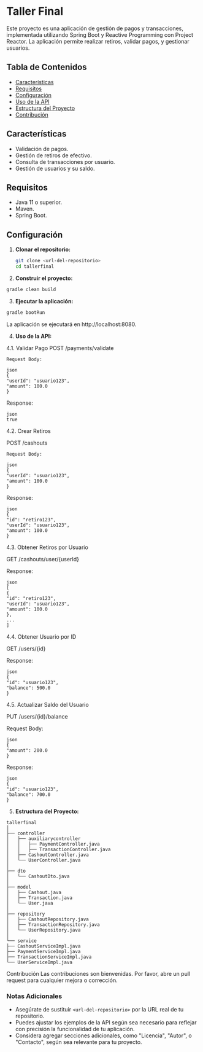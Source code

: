 # Taller Final

Este proyecto es una aplicación de gestión de pagos y transacciones, implementada utilizando Spring Boot y Reactive Programming con Project Reactor. La aplicación permite realizar retiros, validar pagos, y gestionar usuarios.

## Tabla de Contenidos

- [Características](#características)
- [Requisitos](#requisitos)
- [Configuración](#configuración)
- [Uso de la API](#uso-de-la-api)
- [Estructura del Proyecto](#estructura-del-proyecto)
- [Contribución](#contribución)

## Características

- Validación de pagos.
- Gestión de retiros de efectivo.
- Consulta de transacciones por usuario.
- Gestión de usuarios y su saldo.

## Requisitos

- Java 11 o superior.
- Maven.
- Spring Boot.

## Configuración

1. **Clonar el repositorio:**

   ```bash
   git clone <url-del-repositorio>
   cd tallerfinal
   ```
2. **Construir el proyecto:**

```bash
gradle clean build
```
3. **Ejecutar la aplicación:**

```bash
gradle bootRun
```
La aplicación se ejecutará en http://localhost:8080.

4. **Uso de la API:**

4.1. Validar Pago
   POST /payments/validate

    Request Body:

    json
    {
    "userId": "usuario123",
    "amount": 100.0
    }
Response:
    
    json
    true
4.2. Crear Retiros

   POST /cashouts
    
    Request Body:
    
    json
    {
    "userId": "usuario123",
    "amount": 100.0
    }

Response:
    
    json
    {
    "id": "retiro123",
    "userId": "usuario123",
    "amount": 100.0
    }
4.3. Obtener Retiros por Usuario

   GET /cashouts/user/{userId}

Response:

    json
    [
    {
    "id": "retiro123",
    "userId": "usuario123",
    "amount": 100.0
    },
    ...
    ]
4.4. Obtener Usuario por ID

   GET /users/{id}

Response:

    json
    {
    "id": "usuario123",
    "balance": 500.0
    }
4.5. Actualizar Saldo del Usuario

   PUT /users/{id}/balance

Request Body:

    json
    {
    "amount": 200.0
    }
Response:

    json
    {
    "id": "usuario123",
    "balance": 700.0
    }

5. **Estructura del Proyecto:**


```
tallerfinal
│
├── controller
│   ├── auxiliarycontroller
│   │   ├── PaymentController.java
│   │   ├── TransactionController.java
│   ├── CashoutController.java
│   └── UserController.java
│
├── dto
│   └── CashoutDto.java
│
├── model
│   ├── Cashout.java
│   ├── Transaction.java
│   └── User.java
│
├── repository
│   ├── CashoutRepository.java
│   ├── TransactionRepository.java
│   └── UserRepository.java
│
└── service
├── CashoutServiceImpl.java
├── PaymentServiceImpl.java
├── TransactionServiceImpl.java
└── UserServiceImpl.java
```
Contribución
Las contribuciones son bienvenidas. Por favor, abre un pull request para cualquier mejora o corrección.



### Notas Adicionales
- Asegúrate de sustituir `<url-del-repositorio>` por la URL real de tu repositorio.
- Puedes ajustar los ejemplos de la API según sea necesario para reflejar con precisión la funcionalidad de tu aplicación.
- Considera agregar secciones adicionales, como "Licencia", "Autor", o "Contacto", según sea relevante para tu proyecto.